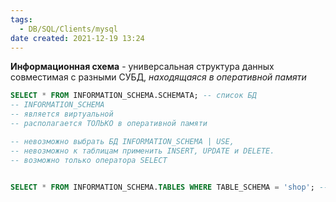 ```yaml
---
tags:
  - DB/SQL/Clients/mysql
date created: 2021-12-19 13:24
---
```

**Информационная схема** - универсальная структура данных совместимая с разными СУБД, *находящаяся в оперативной памяти*

```sql
SELECT * FROM INFORMATION_SCHEMA.SCHEMATA; -- список БД
-- INFORMATION_SCHEMA
-- является виртуальной 
-- располагается ТОЛЬКО в оперативной памяти 

-- невозможно выбрать БД INFORMATION_SCHEMA | USE, 
-- невозможно к таблицам применить INSERT, UPDATE и DELETE.
-- возможно только оператора SELECT


SELECT * FROM INFORMATION_SCHEMA.TABLES WHERE TABLE_SCHEMA = 'shop'; -- список таблиц
```

